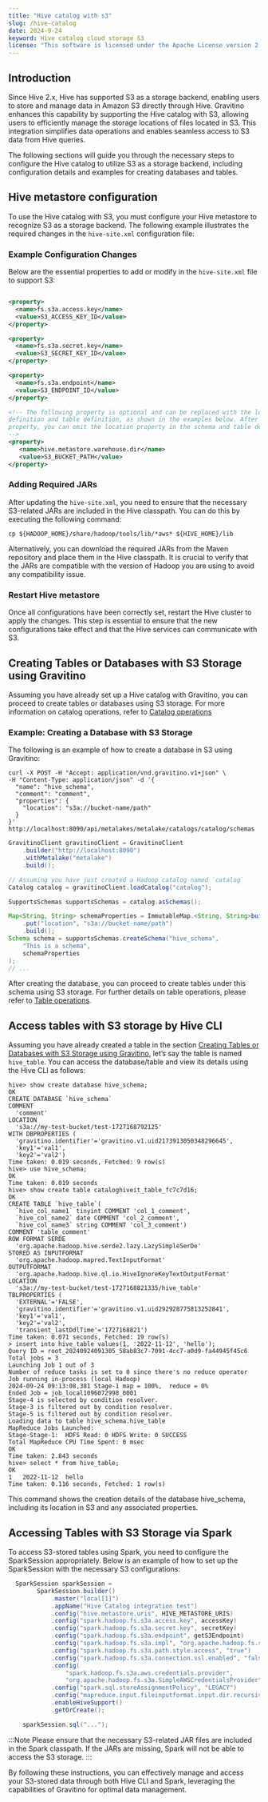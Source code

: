 ```yaml
---
title: "Hive catalog with s3"
slug: /hive-catalog
date: 2024-9-24
keyword: Hive catalog cloud storage S3
license: "This software is licensed under the Apache License version 2."
---
```



## Introduction

Since Hive 2.x, Hive has supported S3 as a storage backend, enabling users to store and manage data in Amazon S3 directly through Hive. Gravitino enhances this capability by supporting the Hive catalog with S3, allowing users to efficiently manage the storage locations of files located in S3. This integration simplifies data operations and enables seamless access to S3 data from Hive queries.

The following sections will guide you through the necessary steps to configure the Hive catalog to utilize S3 as a storage backend, including configuration details and examples for creating databases and tables.

## Hive metastore configuration

To use the Hive catalog with S3, you must configure your Hive metastore to recognize S3 as a storage backend. The following example illustrates the required changes in the `hive-site.xml` configuration file:

### Example Configuration Changes

Below are the essential properties to add or modify in the `hive-site.xml` file to support S3:

```xml

<property>
  <name>fs.s3a.access.key</name>
  <value>S3_ACCESS_KEY_ID</value>
</property>

<property>
  <name>fs.s3a.secret.key</name>
  <value>S3_SECRET_KEY_ID</value>
</property>

<property>
  <name>fs.s3a.endpoint</name>
  <value>S3_ENDPOINT_ID</value>
</property>

<!-- The following property is optional and can be replaced with the location property in the schema
definition and table definition, as shown in the examples below. After explicitly setting this
property, you can omit the location property in the schema and table definitions.
-->
<property>
   <name>hive.metastore.warehouse.dir</name>
   <value>S3_BUCKET_PATH</value>
</property>
```

### Adding Required JARs

After updating the `hive-site.xml`, you need to ensure that the necessary S3-related JARs are included in the Hive classpath. You can do this by executing the following command:
```shell
cp ${HADOOP_HOME}/share/hadoop/tools/lib/*aws* ${HIVE_HOME}/lib
```
Alternatively, you can download the required JARs from the Maven repository and place them in the Hive classpath. It is crucial to verify that the JARs are compatible with the version of Hadoop you are using to avoid any compatibility issue.

### Restart Hive metastore

Once all configurations have been correctly set, restart the Hive cluster to apply the changes. This step is essential to ensure that the new configurations take effect and that the Hive services can communicate with S3.


## Creating Tables or Databases with S3 Storage using Gravitino

Assuming you have already set up a Hive catalog with Gravitino, you can proceed to create tables or databases using S3 storage. For more information on catalog operations, refer to [Catalog operations](./manage-fileset-metadata-using-gravitino.md#catalog-operations)

### Example: Creating a Database with S3 Storage

The following is an example of how to create a database in S3 using Gravitino:

<Tabs groupId="language" queryString>
<TabItem value="shell" label="Shell">

```shell
curl -X POST -H "Accept: application/vnd.gravitino.v1+json" \
-H "Content-Type: application/json" -d '{
  "name": "hive_schema",
  "comment": "comment",
  "properties": {
    "location": "s3a://bucket-name/path"
  }
}' http://localhost:8090/api/metalakes/metalake/catalogs/catalog/schemas
```

</TabItem>
<TabItem value="java" label="Java">

```java
GravitinoClient gravitinoClient = GravitinoClient
    .builder("http://localhost:8090")
    .withMetalake("metalake")
    .build();

// Assuming you have just created a Hadoop catalog named `catalog`
Catalog catalog = gravitinoClient.loadCatalog("catalog");

SupportsSchemas supportsSchemas = catalog.asSchemas();

Map<String, String> schemaProperties = ImmutableMap.<String, String>builder()
    .put("location", "s3a://bucket-name/path")
    .build();
Schema schema = supportsSchemas.createSchema("hive_schema",
    "This is a schema",
    schemaProperties
);
// ...
```

</TabItem>
</Tabs>

After creating the database, you can proceed to create tables under this schema using S3 storage. For further details on table operations, please refer to [Table operations](./manage-relational-metadata-using-gravitino.md#table-operations).

## Access tables with S3 storage by Hive CLI

Assuming you have already created a table in the section [Creating Tables or Databases with S3 Storage using Gravitino](#creating-tables-or-databases-with-s3-storage-using-gravitino), let’s say the table is named `hive_table`. You can access the database/table and view its details using the Hive CLI as follows:


```shell
hive> show create database hive_schema;
OK
CREATE DATABASE `hive_schema`
COMMENT
  'comment'
LOCATION
  's3a://my-test-bucket/test-1727168792125'
WITH DBPROPERTIES (
  'gravitino.identifier'='gravitino.v1.uid2173913050348296645',
  'key1'='val1',
  'key2'='val2')
Time taken: 0.019 seconds, Fetched: 9 row(s)
hive> use hive_schema;
OK
Time taken: 0.019 seconds
hive> show create table cataloghiveit_table_fc7c7d16;
OK
CREATE TABLE `hive_table`(
  `hive_col_name1` tinyint COMMENT 'col_1_comment',
  `hive_col_name2` date COMMENT 'col_2_comment',
  `hive_col_name3` string COMMENT 'col_3_comment')
COMMENT 'table_comment'
ROW FORMAT SERDE
  'org.apache.hadoop.hive.serde2.lazy.LazySimpleSerDe'
STORED AS INPUTFORMAT
  'org.apache.hadoop.mapred.TextInputFormat'
OUTPUTFORMAT
  'org.apache.hadoop.hive.ql.io.HiveIgnoreKeyTextOutputFormat'
LOCATION
  's3a://my-test-bucket/test-1727168821335/hive_table'
TBLPROPERTIES (
  'EXTERNAL'='FALSE',
  'gravitino.identifier'='gravitino.v1.uid292928775813252841',
  'key1'='val1',
  'key2'='val2',
  'transient_lastDdlTime'='1727168821')
Time taken: 0.071 seconds, Fetched: 19 row(s)
> insert into hive_table values(1, '2022-11-12', 'hello');
Query ID = root_20240924091305_58ab83c7-7091-4cc7-a0d9-fa44945f45c6
Total jobs = 3
Launching Job 1 out of 3
Number of reduce tasks is set to 0 since there's no reduce operator
Job running in-process (local Hadoop)
2024-09-24 09:13:08,381 Stage-1 map = 100%,  reduce = 0%
Ended Job = job_local1096072998_0001
Stage-4 is selected by condition resolver.
Stage-3 is filtered out by condition resolver.
Stage-5 is filtered out by condition resolver.
Loading data to table hive_schema.hive_table
MapReduce Jobs Launched:
Stage-Stage-1:  HDFS Read: 0 HDFS Write: 0 SUCCESS
Total MapReduce CPU Time Spent: 0 msec
OK
Time taken: 2.843 seconds
hive> select * from hive_table;
OK
1	2022-11-12	hello
Time taken: 0.116 seconds, Fetched: 1 row(s)
```

This command shows the creation details of the database hive_schema, including its location in S3 and any associated properties.

## Accessing Tables with S3 Storage via Spark

To access S3-stored tables using Spark, you need to configure the SparkSession appropriately. Below is an example of how to set up the SparkSession with the necessary S3 configurations:



```java
  SparkSession sparkSession =
        SparkSession.builder()
            .master("local[1]")
            .appName("Hive Catalog integration test")
            .config("hive.metastore.uris", HIVE_METASTORE_URIS)
            .config("spark.hadoop.fs.s3a.access.key", accessKey)
            .config("spark.hadoop.fs.s3a.secret.key", secretKey)
            .config("spark.hadoop.fs.s3a.endpoint", getS3Endpoint)
            .config("spark.hadoop.fs.s3a.impl", "org.apache.hadoop.fs.s3a.S3AFileSystem")
            .config("spark.hadoop.fs.s3a.path.style.access", "true")
            .config("spark.hadoop.fs.s3a.connection.ssl.enabled", "false")
            .config(
                "spark.hadoop.fs.s3a.aws.credentials.provider",
                "org.apache.hadoop.fs.s3a.SimpleAWSCredentialsProvider")
            .config("spark.sql.storeAssignmentPolicy", "LEGACY")
            .config("mapreduce.input.fileinputformat.input.dir.recursive", "true")
            .enableHiveSupport()
            .getOrCreate();

    sparkSession.sql("...");
```

:::Note
Please ensure that the necessary S3-related JAR files are included in the Spark classpath. If the JARs are missing, Spark will not be able to access the S3 storage.
:::

By following these instructions, you can effectively manage and access your S3-stored data through both Hive CLI and Spark, leveraging the capabilities of Gravitino for optimal data management.